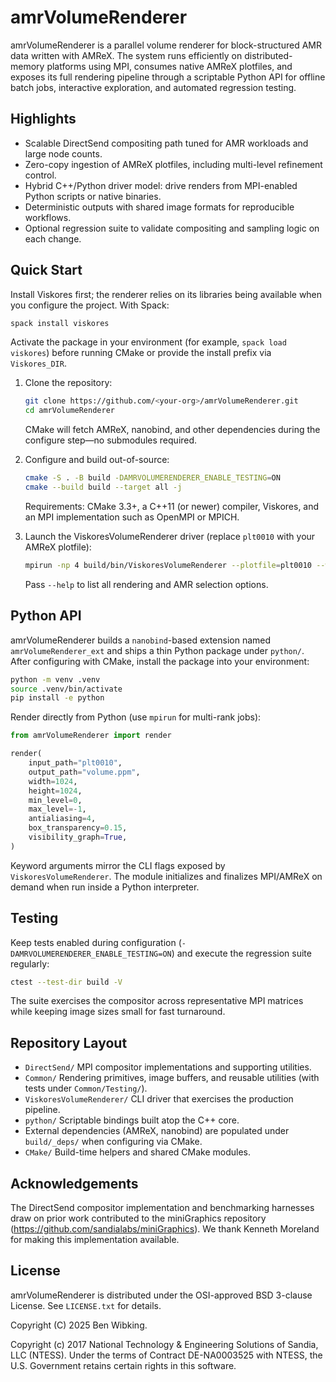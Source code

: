 # amrVolumeRenderer

amrVolumeRenderer is a parallel volume renderer for
block-structured AMR data written with AMReX. The system runs efficiently on
distributed-memory platforms using MPI, consumes native AMReX plotfiles, and
exposes its full rendering pipeline through a scriptable Python API for
offline batch jobs, interactive exploration, and automated regression testing.

## Highlights

- Scalable DirectSend compositing path tuned for AMR workloads and large node counts.
- Zero-copy ingestion of AMReX plotfiles, including multi-level refinement control.
- Hybrid C++/Python driver model: drive renders from MPI-enabled Python scripts or native binaries.
- Deterministic outputs with shared image formats for reproducible workflows.
- Optional regression suite to validate compositing and sampling logic on each change.

## Quick Start

Install Viskores first; the renderer relies on its libraries being available when
you configure the project. With Spack:

```sh
spack install viskores
```

Activate the package in your environment (for example, `spack load viskores`)
before running CMake or provide the install prefix via `Viskores_DIR`.

1. Clone the repository:

   ```sh
   git clone https://github.com/<your-org>/amrVolumeRenderer.git
   cd amrVolumeRenderer
   ```

   CMake will fetch AMReX, nanobind, and other dependencies during the configure step—no submodules required.

2. Configure and build out-of-source:

   ```sh
   cmake -S . -B build -DAMRVOLUMERENDERER_ENABLE_TESTING=ON
   cmake --build build --target all -j
   ```

   Requirements: CMake 3.3+, a C++11 (or newer) compiler, Viskores, and an MPI
   implementation such as OpenMPI or MPICH.

3. Launch the ViskoresVolumeRenderer driver (replace `plt0010` with your AMReX plotfile):

   ```sh
   mpirun -np 4 build/bin/ViskoresVolumeRenderer --plotfile=plt0010 --width=512 --height=512
   ```

   Pass `--help` to list all rendering and AMR selection options.

## Python API

amrVolumeRenderer builds a `nanobind`-based extension named `amrVolumeRenderer_ext`
and ships a thin Python package under `python/`. After configuring with CMake,
install the package into your environment:

```sh
python -m venv .venv
source .venv/bin/activate
pip install -e python
```

Render directly from Python (use `mpirun` for multi-rank jobs):

```python
from amrVolumeRenderer import render

render(
    input_path="plt0010",
    output_path="volume.ppm",
    width=1024,
    height=1024,
    min_level=0,
    max_level=-1,
    antialiasing=4,
    box_transparency=0.15,
    visibility_graph=True,
)
```

Keyword arguments mirror the CLI flags exposed by
`ViskoresVolumeRenderer`. The module initializes and finalizes MPI/AMReX on
demand when run inside a Python interpreter.

## Testing

Keep tests enabled during configuration (`-DAMRVOLUMERENDERER_ENABLE_TESTING=ON`)
and execute the regression suite regularly:

```sh
ctest --test-dir build -V
```

The suite exercises the compositor across representative MPI matrices while
keeping image sizes small for fast turnaround.

## Repository Layout

- `DirectSend/` MPI compositor implementations and supporting utilities.
- `Common/` Rendering primitives, image buffers, and reusable utilities (with tests under `Common/Testing/`).
- `ViskoresVolumeRenderer/` CLI driver that exercises the production pipeline.
- `python/` Scriptable bindings built atop the C++ core.
- External dependencies (AMReX, nanobind) are populated under `build/_deps/` when configuring via CMake.
- `CMake/` Build-time helpers and shared CMake modules.

## Acknowledgements

The DirectSend compositor implementation and benchmarking harnesses draw on prior
work contributed to the miniGraphics repository (https://github.com/sandialabs/miniGraphics).
We thank Kenneth Moreland for making this implementation available.

## License

amrVolumeRenderer is distributed under the OSI-approved BSD 3-clause License.
See `LICENSE.txt` for details.

Copyright (C) 2025 Ben Wibking.

Copyright (c) 2017
National Technology & Engineering Solutions of Sandia, LLC (NTESS). Under
the terms of Contract DE-NA0003525 with NTESS, the U.S. Government retains
certain rights in this software.
